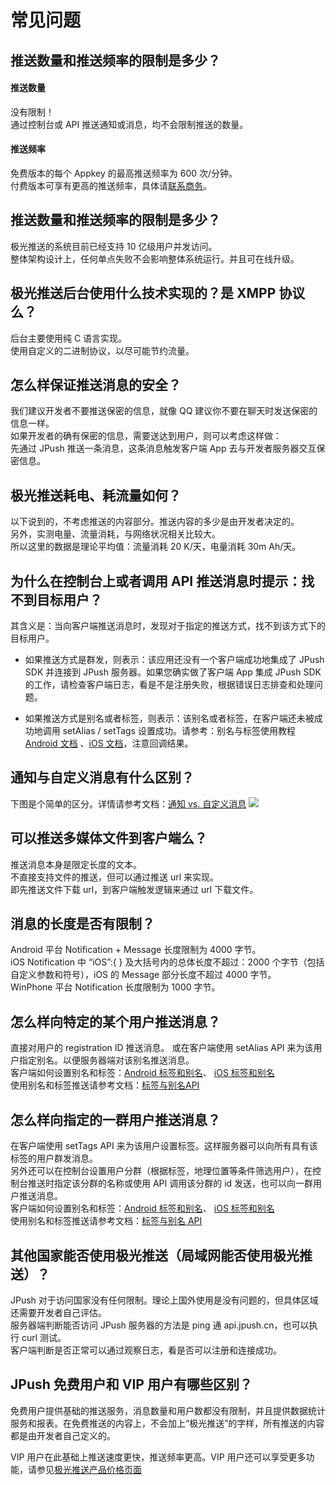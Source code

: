 # 常见问题

<style>
img[alt=jpush_ios_v] { width: 500px; }
img[alt=jpush_android_so] { width: 800px; }

</style>

## 推送数量和推送频率的限制是多少？

#### **推送数量**

没有限制！  
通过控制台或 API 推送通知或消息，均不会限制推送的数量。

#### **推送频率**

免费版本的每个 Appkey 的最高推送频率为 600 次/分钟。  
付费版本可享有更高的推送频率，具体请[联系商务](https://www.jiguang.cn/accounts/business_contact?fromPage=push_doc)。


## 推送数量和推送频率的限制是多少？
极光推送的系统目前已经支持 10 亿级用户并发访问。  
整体架构设计上，任何单点失败不会影响整体系统运行。并且可在线升级。


## 极光推送后台使用什么技术实现的？是 XMPP 协议么？
后台主要使用纯 C 语言实现。  
使用自定义的二进制协议，以尽可能节约流量。



## 怎么样保证推送消息的安全？
我们建议开发者不要推送保密的信息，就像 QQ 建议你不要在聊天时发送保密的信息一样。  
如果开发者的确有保密的信息，需要送达到用户，则可以考虑这样做：  
先通过 JPush 推送一条消息，这条消息触发客户端 App 去与开发者服务器交互保密信息。


## 极光推送耗电、耗流量如何？
以下说到的，不考虑推送的内容部分。推送内容的多少是由开发者决定的。  
另外，实测电量、流量消耗，与网络状况相关比较大。  
所以这里的数据是理论平均值：流量消耗 20 K/天，电量消耗 30m Ah/天。




## 为什么在控制台上或者调用 API 推送消息时提示：找不到目标用户？
其含义是：当向客户端推送消息时，发现对于指定的推送方式，找不到该方式下的目标用户。

+ 如果推送方式是群发，则表示：该应用还没有一个客户端成功地集成了 JPush SDK 并连接到 JPush 服务器。如果您确实做了客户端 App 集成 JPush SDK 的工作，请检查客户端日志，看是不是注册失败，根据错误日志排查和处理问题。

+ 如果推送方式是别名或者标签，则表示：该别名或者标签，在客户端还未被成功地调用 setAlias / setTags 设置成功。请参考：别名与标签使用教程[Android 文档](../client/Android/android_senior/#_1) 、[iOS 文档](../client/iOS/ios_api/#api-ios)，注意回调结果。




## 通知与自定义消息有什么区别？
下图是个简单的区分。详情请参考文档：[通知 vs. 自定义消息](../client/Android/android_senior/#vs) 
![](image/jpush_notification_vs_msg.png)


## 可以推送多媒体文件到客户端么？
推送消息本身是限定长度的文本。  
不直接支持文件的推送，但可以通过推送 url 来实现。  
即先推送文件下载 url，到客户端触发逻辑来通过 url 下载文件。


## 消息的长度是否有限制？
Android 平台 Notification + Message 长度限制为 4000 字节。    
iOS Notification 中 “iOS”:{ } 及大括号内的总体长度不超过：2000 个字节（包括自定义参数和符号），iOS 的 Message 部分长度不超过 4000 字节。    
WinPhone 平台 Notification 长度限制为 1000 字节。    


## 怎么样向特定的某个用户推送消息？
直接对用户的 registration ID 推送消息。
或在客户端使用 setAlias API 来为该用户指定别名。以便服务器端对该别名推送消息。  
客户端如何设置别名和标签：[Android 标签和别名](../client/Android/android_api/#api_1)、
[iOS 标签和别名](../client/iOS/ios_api/#api-ios)  
使用别名和标签推送请参考文档：[标签与别名API](../server/push/rest_api_v3_push/#audience) 



## 怎么样向指定的一群用户推送消息？
在客户端使用 setTags API 来为该用户设置标签。这样服务器可以向所有具有该标签的用户群发消息。  
另外还可以在控制台设置用户分群（根据标签，地理位置等条件筛选用户），在控制台推送时指定该分群的名称或使用 API 调用该分群的 id 发送，也可以向一群用户推送消息。  
客户端如何设置别名和标签：[Android 标签和别名](../client/Android/android_api/#api_1)、
[iOS 标签和别名](../client/iOS/ios_api/#api-ios)  
使用别名和标签推送请参考文档：[标签与别名 API](../server/push/rest_api_v3_push/#audience) 


## 其他国家能否使用极光推送（局域网能否使用极光推送）？
JPush 对于访问国家没有任何限制。理论上国外使用是没有问题的，但具体区域还需要开发者自己评估。  
服务器端判断能否访问 JPush 服务器的方法是 ping 通 api.jpush.cn，也可以执行 curl 测试。  
客户端判断是否正常可以通过观察日志，看是否可以注册和连接成功。


## JPush 免费用户和 VIP 用户有哪些区别？
免费用户提供基础的推送服务，消息数量和用户数都没有限制，并且提供数据统计服务和报表。在免费推送的内容上，不会加上“极光推送”的字样，所有推送的内容都是由开发者自己定义的。

VIP 用户在此基础上推送速度更快，推送频率更高。VIP 用户还可以享受更多功能，请参见[极光推送产品价格页面](https://www.jiguang.cn/push-price) 

